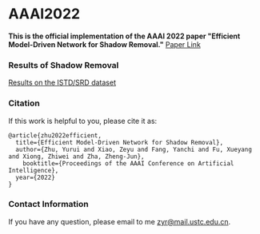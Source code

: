 # AAAI2022 
**This is the official implementation of the AAAI 2022 paper "Efficient Model-Driven Network for Shadow Removal."**
[Paper Link](https://www.aaai.org/AAAI22Papers/AAAI-196.ZhuY.pdf)

### Results of Shadow Removal
[Results on the ISTD/SRD dataset]()




### Citation
If this work is helpful to you, please cite it as:
```
@article{zhu2022efficient,
  title={Efficient Model-Driven Network for Shadow Removal},
  author={Zhu, Yurui and Xiao, Zeyu and Fang, Yanchi and Fu, Xueyang and Xiong, Zhiwei and Zha, Zheng-Jun},
    booktitle={Proceedings of the AAAI Conference on Artificial Intelligence},
  year={2022}
}
```
### Contact Information
If you have any question, please email to me [zyr@mail.ustc.edu.cn](zyr@mail.ustc.edu.cn).

